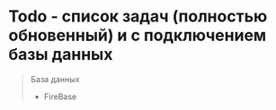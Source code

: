 # Todo - список задач (полностью обновенный) и с подключением базы данных

> База данных
> + FireBase
